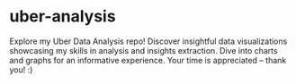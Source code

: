 # uber-analysis
Explore my Uber Data Analysis repo! Discover insightful data visualizations showcasing my skills in analysis and insights extraction. Dive into charts and graphs for an informative experience. Your time is appreciated – thank you! :)
